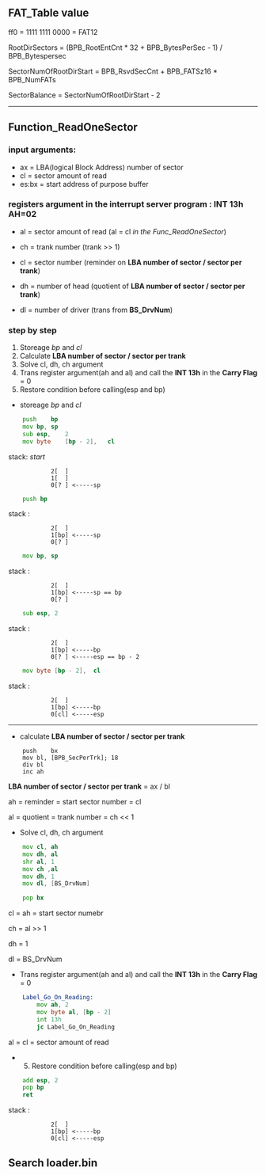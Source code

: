 ## FAT_Table value
ff0 = 1111 1111 0000 = FAT12


RootDirSectors = (BPB_RootEntCnt * 32 + BPB_BytesPerSec - 1) / BPB_Bytespersec 

SectorNumOfRootDirStart = BPB_RsvdSecCnt + BPB_FATSz16 * BPB_NumFATs

SectorBalance = SectorNumOfRootDirStart - 2

------------------
## Function_ReadOneSector 
### input arguments:
+ ax = LBA(logical Block Address) number of sector
+ cl = sector amount of read
+ es:bx = start address of purpose buffer

### registers argument in the interrupt server program : **INT 13h AH=02** 

+ al = sector amount of read (al = cl *in the Func_ReadOneSector*)

+ ch = trank number (trank >> 1)

+ cl = sector number (reminder on **LBA number of sector / sector per trank**)
+ dh = number of head (quotient of **LBA number of sector / sector per trank**)
+ dl = number of driver (trans from **BS_DrvNum**)

### step by step
1. Storeage *bp* and *cl*
2. Calculate **LBA number of sector / sector per trank**
3. Solve cl, dh, ch argument
4. Trans register argument(ah and al) and call the **INT 13h** in the **Carry Flag** = 0
5. Restore condition before calling(esp and bp)


+ storeage *bp* and *cl*
```asm
    push	bp
	mov	bp,	sp
	sub	esp,	2
	mov	byte	[bp - 2],	cl
```
stack:  *start* 

                2[  ] 
                1[  ]
                0[? ] <-----sp

```asm
    push bp
```
stack :        
                
                2[  ] 
                1[bp] <-----sp
                0[? ] 

```asm
    mov bp, sp
```
stack :         

                2[  ] 
                1[bp] <-----sp == bp
                0[? ] 
```asm
    sub esp, 2
```
stack :        

                2[  ] 
                1[bp] <-----bp
                0[? ] <-----esp == bp - 2
```asm
    mov byte [bp - 2],  cl
```
stack :         

                2[  ] 
                1[bp] <-----bp
                0[cl] <-----esp
----------
+ calculate **LBA number of sector / sector per trank**
```asmmeable
	push	bx
	mov	bl,	[BPB_SecPerTrk]; 18
	div	bl
	inc	ah
```
 **LBA number of sector / sector per trank** 
 = ax / bl 
 
  ah = reminder = start sector number = cl
 
  al = quotient = trank number = ch << 1

 + Solve cl, dh, ch argument

```asm
    mov cl, ah
    mov dh, al
    shr al, 1
    mov ch ,al
    mov dh, 1
    mov dl, [BS_DrvNum]

    pop bx
```
cl = ah = start sector numebr

ch = al >> 1 

dh = 1

dl = BS_DrvNum

+ Trans register argument(ah and al) and call the **INT 13h** in the **Carry Flag** = 0
```asm
    Label_Go_On_Reading:
        mov ah, 2
        mov byte al, [bp - 2]
        int 13h
        jc Label_Go_On_Reading
```
al = cl = sector amount of read

+ 5. Restore condition before calling(esp and bp)
```asm
    add esp, 2
    pop bp
    ret    
```
stack :         

                2[  ] 
                1[bp] <-----bp
                0[cl] <-----esp

## Search  loader.bin



